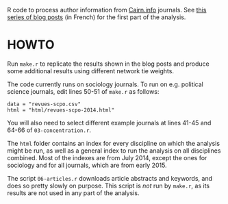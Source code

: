 R code to process author information from [Cairn.info](http://www.cairn.info/) journals. See [this series of blog posts](http://politbistro.hypotheses.org/tag/edition-scientifique) (in French) for the first part of the analysis.

# HOWTO

Run `make.r` to replicate the results shown in the blog posts and produce some additional results using different network tie weights.

The code currently runs on sociology journals. To run on e.g. political science journals, edit lines 50-51 of `make.r` as follows:

```{r}
data = "revues-scpo.csv"
html = "html/revues-scpo-2014.html"
```

You will also need to select different example journals at lines 41-45 and 64-66 of `03-concentration.r`.

The `html` folder contains an index for every discipline on which the analysis might be run, as well as a general index to run the analysis on all disciplines combined. Most of the indexes are from July 2014, except the ones for sociology and for all journals, which are from early 2015.

The script `06-articles.r` downloads article abstracts and keywords, and does so pretty slowly on purpose. This script is _not_ run by `make.r`, as its results are not used in any part of the analysis.
